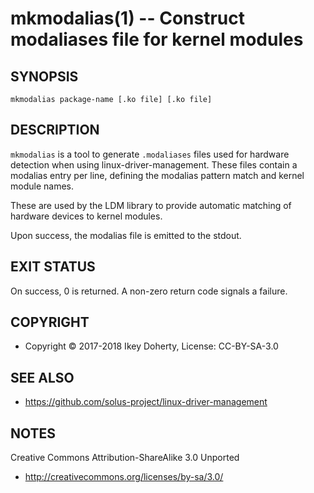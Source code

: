mkmodalias(1) -- Construct modaliases file for kernel modules
=============================================================


## SYNOPSIS

`mkmodalias package-name [.ko file] [.ko file]`


## DESCRIPTION

`mkmodalias` is a tool to generate `.modaliases` files used for hardware
detection when using linux-driver-management. These files contain a modalias
entry per line, defining the modalias pattern match and kernel module names.

These are used by the LDM library to provide automatic matching of hardware
devices to kernel modules.

Upon success, the modalias file is emitted to the stdout.
   
## EXIT STATUS

On success, 0 is returned. A non-zero return code signals a failure.

## COPYRIGHT

 * Copyright © 2017-2018 Ikey Doherty, License: CC-BY-SA-3.0

## SEE ALSO

 * https://github.com/solus-project/linux-driver-management

## NOTES

Creative Commons Attribution-ShareAlike 3.0 Unported

 * http://creativecommons.org/licenses/by-sa/3.0/

